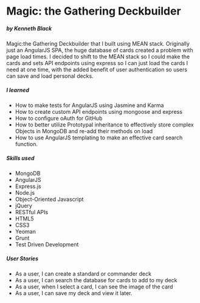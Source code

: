 # Magic: the Gathering Deckbuilder
##### by Kenneth Black

Magic:the Gathering Deckbuilder that I built using MEAN stack. Originally just an AngularJS SPA, the huge database of cards created a problem with page load times. I decided to shift to the MEAN stack so I could make the cards and sets API endpoints using express so I can just load the cards I need at one time, with the added benefit of user authentication so users can save and load personal decks.

##### I learned

 - How to make tests for AngularJS using Jasmine and Karma
 - How to create custom API endpoints using mongoose and express
 - How to configure oAuth for GitHub
 - How to better utilize Prototypal inheritance to effectively store complex Objects in MongoDB and re-add their methods on load
 - How to use AngularJS templating to make an effective card search function.

##### Skills used 

 - MongoDB
 - AngularJS
 - Express.js
 - Node.js
 - Object-Oriented Javascript
 - jQuery
 - RESTful APIs
 - HTML5
 - CSS3
 - Yeoman
 - Grunt
 - Test Driven Development

##### User Stories

 - As a user, I can create a standard or commander deck
 - As a user, I can search the database for cards to add to my deck
 - As a user, when I select a card, I can see the image of the card
 - As a user, I can save my deck and view it later.